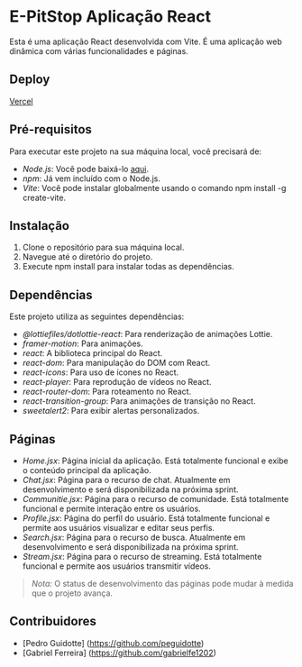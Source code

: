 # E-PitStop Aplicação React

Esta é uma aplicação React desenvolvida com Vite. É uma aplicação web dinâmica com várias funcionalidades e páginas.

## Deploy
[Vercel](https://e-pit-stop.vercel.app/)

## Pré-requisitos

Para executar este projeto na sua máquina local, você precisará de:

- *Node.js*: Você pode baixá-lo [aqui](https://nodejs.org/).
- *npm*: Já vem incluído com o Node.js.
- *Vite*: Você pode instalar globalmente usando o comando npm install -g create-vite.

## Instalação

1. Clone o repositório para sua máquina local.
2. Navegue até o diretório do projeto.
3. Execute npm install para instalar todas as dependências.

## Dependências

Este projeto utiliza as seguintes dependências:

- *@lottiefiles/dotlottie-react*: Para renderização de animações Lottie.
- *framer-motion*: Para animações.
- *react*: A biblioteca principal do React.
- *react-dom*: Para manipulação do DOM com React.
- *react-icons*: Para uso de ícones no React.
- *react-player*: Para reprodução de vídeos no React.
- *react-router-dom*: Para roteamento no React.
- *react-transition-group*: Para animações de transição no React.
- *sweetalert2*: Para exibir alertas personalizados.

## Páginas

- *Home.jsx*: Página inicial da aplicação. Está totalmente funcional e exibe o conteúdo principal da aplicação.
- *Chat.jsx*: Página para o recurso de chat. Atualmente em desenvolvimento e será disponibilizada na próxima sprint.
- *Communitie.jsx*: Página para o recurso de comunidade. Está totalmente funcional e permite interação entre os usuários.
- *Profile.jsx*: Página do perfil do usuário. Está totalmente funcional e permite aos usuários visualizar e editar seus perfis.
- *Search.jsx*: Página para o recurso de busca. Atualmente em desenvolvimento e será disponibilizada na próxima sprint.
- *Stream.jsx*: Página para o recurso de streaming. Está totalmente funcional e permite aos usuários transmitir vídeos.

> *Nota:* O status de desenvolvimento das páginas pode mudar à medida que o projeto avança.

## Contribuidores
- [Pedro Guidotte] (https://github.com/peguidotte) 
- [Gabriel Ferreira] (https://github.com/gabrielfe1202)